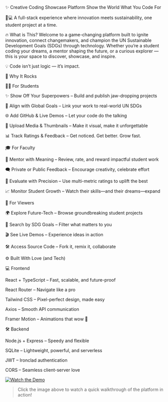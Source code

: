 ✨ Creative Coding Showcase Platform
Show the World What You Code For 

🌱💻   A full-stack experience where innovation meets sustainability, one student project at a time.

🔥 What is This?
Welcome to a game-changing platform built to ignite innovation, connect changemakers, and champion the UN Sustainable Development Goals (SDGs) through technology. Whether you’re a student coding your dreams, a mentor shaping the future, or a curious explorer — this is your space to discover, showcase, and inspire.

💡 Code isn’t just logic — it’s impact.

🚀 Why It Rocks

👩‍🎓 For Students

✨ Show Off Your Superpowers – Build and publish jaw-dropping projects

🎯 Align with Global Goals – Link your work to real-world UN SDGs

🌐 Add GitHub & Live Demos – Let your code do the talking

📸 Upload Media & Thumbnails – Make it visual, make it unforgettable

📊 Track Ratings & Feedback – Get noticed. Get better. Grow fast.

🎓 For Faculty

🧠 Mentor with Meaning – Review, rate, and reward impactful student work

🗨️ Private or Public Feedback – Encourage creativity, celebrate effort

🏅 Evaluate with Precision – Use multi-metric ratings to uplift the best

📈 Monitor Student Growth – Watch their skills—and their dreams—expand

🌟 For Viewers

🌍 Explore Future-Tech – Browse groundbreaking student projects

🔎 Search by SDG Goals – Filter what matters to you

🎬 See Live Demos – Experience ideas in action

🛠️ Access Source Code – Fork it, remix it, collaborate

⚙️ Built With Love (and Tech)

💻 Frontend

React + TypeScript – Fast, scalable, and future-proof

React Router – Navigate like a pro

Tailwind CSS – Pixel-perfect design, made easy

Axios – Smooth API communication

Framer Motion – Animations that wow 🤩

🛠 Backend

Node.js + Express – Speedy and flexible 

SQLite – Lightweight, powerful, and serverless

JWT – Ironclad authentication

CORS – Seamless client-server love  


[![Watch the Demo](https://img.youtube.com/vi/HXyq4Lkfc64/0.jpg)](https://youtu.be/HXyq4Lkfc64?feature=shared)
> Click the image above to watch a quick walkthrough of the platform in action!
